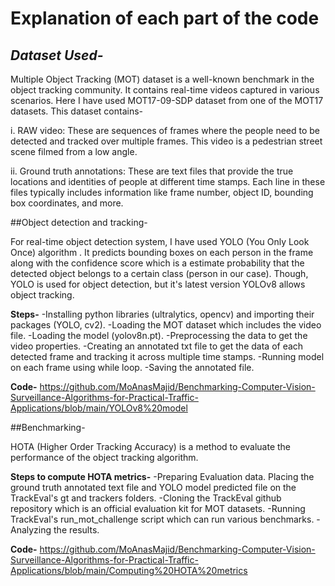 # **Explanation of each part of the code**

## *Dataset Used-*

Multiple Object Tracking (MOT) dataset is a well-known benchmark in the object tracking community. It contains real-time videos captured in various scenarios. Here I have used MOT17-09-SDP dataset from one of the MOT17 datasets. This dataset contains-

i. RAW video: These are sequences of frames where the people need to be detected and tracked over multiple frames. This video is a pedestrian street scene filmed from a low angle.

ii. Ground truth annotations: These are text files that provide the true locations and identities of people at different time stamps. Each line in these  files typically includes information like frame number, object ID, bounding box coordinates, and more. 

##Object detection and tracking-

For real-time object detection system, I have used YOLO (You Only Look Once) algorithm . It predicts bounding boxes on each person in the frame along with the confidence score which is a estimate probability that the detected object belongs to a certain class (person in our case). Though, YOLO is used for object detection, but it's latest version YOLOv8 allows object tracking.

**Steps-** 
-Installing python libraries (ultralytics, opencv) and importing their packages (YOLO, cv2).
-Loading the MOT dataset which includes the video file.
-Loading the model (yolov8n.pt).
-Preprocessing the data to get the video properties.
-Creating an annotated txt file to get the data of each detected frame and tracking it across multiple time stamps.
-Running model on each frame using while loop.
-Saving the annotated file.

**Code-**
https://github.com/MoAnasMajid/Benchmarking-Computer-Vision-Surveillance-Algorithms-for-Practical-Traffic-Applications/blob/main/YOLOv8%20model

##Benchmarking-

HOTA (Higher Order Tracking Accuracy) is a method to evaluate the performance of the object tracking algorithm.

**Steps to compute HOTA metrics-**
-Preparing Evaluation data. Placing the ground truth annotated text file and YOLO model predicted file on the TrackEval's gt and trackers folders.
-Cloning the TrackEval github repository which is an official evaluation kit for MOT datasets.
-Running TrackEval's run_mot_challenge script which can run various benchmarks. 
-Analyzing the results.

**Code-**
https://github.com/MoAnasMajid/Benchmarking-Computer-Vision-Surveillance-Algorithms-for-Practical-Traffic-Applications/blob/main/Computing%20HOTA%20metrics
